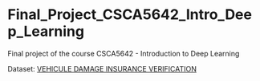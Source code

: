 # Final_Project_CSCA5642_Intro_Deep_Learning
Final project of the course CSCA5642 - Introduction to Deep Learning

Dataset: [VEHICULE DAMAGE INSURANCE VERIFICATION](https://www.kaggle.com/datasets/sudhanshu2198/ripik-hackfest/data)